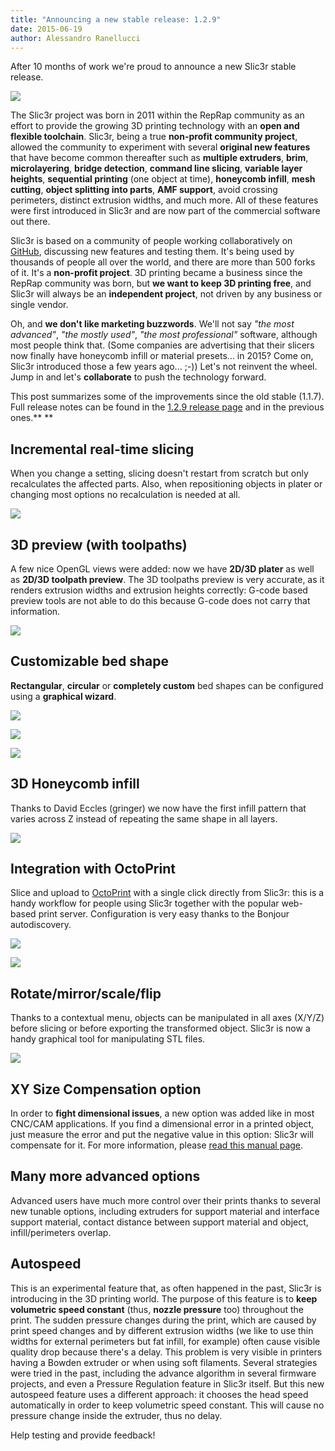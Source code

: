 ```yaml
---
title: "Announcing a new stable release: 1.2.9"
date: 2015-06-19
author: Alessandro Ranellucci
---
```


After 10 months of work we're proud to announce a new Slic3r stable release.

![](01.jpg)

The Slic3r project was born in 2011 within the RepRap community as an effort to provide the growing 3D printing technology with an **open and flexible toolchain**. Slic3r, being a true **non-profit community project**, allowed the community to experiment with several **original new features** that have become common thereafter such as **multiple extruders**, **brim**, **microlayering**, **bridge detection**, **command line slicing**, **variable layer heights**, **sequential printing** (one object at time), **honeycomb infill**, **mesh cutting**, **object splitting into parts**, **AMF support**, avoid crossing perimeters, distinct extrusion widths, and much more. All of these features were first introduced in Slic3r and are now part of the commercial software out there.

Slic3r is based on a community of people working collaboratively on [GitHub](https://github.com/slic3r/Slic3r), discussing new features and testing them. It's being used by thousands of people all over the world, and there are more than 500 forks of it. It's a **non-profit project**. 3D printing became a business since the RepRap community was born, but **we want to keep 3D printing free**, and Slic3r will always be an **independent project**, not driven by any business or single vendor.

Oh, and **we don't like marketing buzzwords**. We'll not say *"the most advanced"*, *"the mostly used"*, *"the most professional"* software, although most people think that. (Some companies are advertising that their slicers now finally have honeycomb infill or material presets... in 2015? Come on, Slic3r introduced those a few years ago... ;-)) Let's not reinvent the wheel. Jump in and let's **collaborate** to push the technology forward.

This post summarizes some of the improvements since the old stable (1.1.7). Full release notes can be found in the [1.2.9 release page](/releases/1.2.9) and in the previous ones.** **

## Incremental real-time slicing

When you change a setting, slicing doesn't restart from scratch but only recalculates the affected parts. Also, when repositioning objects in plater or changing most options no recalculation is needed at all.

![](02.jpg)

## 3D preview (with toolpaths)


A few nice OpenGL views were added: now we have **2D/3D plater** as well as **2D/3D toolpath preview**. The 3D toolpaths preview is very accurate, as it renders extrusion widths and extrusion heights correctly: G-code based preview tools are not able to do this because G-code does not carry that information.

![](03.jpg)

## Customizable bed shape

**Rectangular**, **circular** or **completely custom** bed shapes can be configured using a **graphical wizard**.

![](04.jpg)

![](05.jpg)

![](06.jpg)

## 3D Honeycomb infill

Thanks to David Eccles (gringer) we now have the first infill pattern that varies across Z instead of repeating the same shape in all layers.

![](07.jpg)

## Integration with OctoPrint

Slice and upload to [OctoPrint](http://octoprint.org/) with a single click directly from Slic3r: this is a handy workflow for people using Slic3r together with the popular web-based print server. Configuration is very easy thanks to the Bonjour autodiscovery.

![](08.jpg)

![](09.jpg)

## Rotate/mirror/scale/flip

Thanks to a contextual menu, objects can be manipulated in all axes (X/Y/Z) before slicing or before exporting the transformed object. Slic3r is now a handy graphical tool for manipulating STL files.

![](10.jpg)

## XY Size Compensation option

In order to **fight dimensional issues**, a new option was added like in most CNC/CAM applications. If you find a dimensional error in a printed object, just measure the error and put the negative value in this option: Slic3r will compensate for it. For more information, please [read this manual page](http://manual.slic3r.org/troubleshooting/dimension-errors).

## Many more advanced options

Advanced users have much more control over their prints thanks to several new tunable options, including extruders for support material and interface support material, contact distance between support material and object, infill/perimeters overlap.

## Autospeed

This is an experimental feature that, as often happened in the past, Slic3r is introducing in the 3D printing world. The purpose of this feature is to **keep volumetric speed constant** (thus, **nozzle pressure** too) throughout the print. The sudden pressure changes during the print, which are caused by print speed changes and by different extrusion widths (we like to use thin widths for external perimeters but fat infill, for example) often cause visible quality drop because there's a delay. This problem is very visible in printers having a Bowden extruder or when using soft filaments. Several strategies were tried in the past, including the advance algorithm in several firmware projects, and even a Pressure Regulation feature in Slic3r itself. But this new autospeed feature uses a different approach: it chooses the head speed automatically in order to keep volumetric speed constant. This will cause no pressure change inside the extruder, thus no delay.

Help testing and provide feedback!

